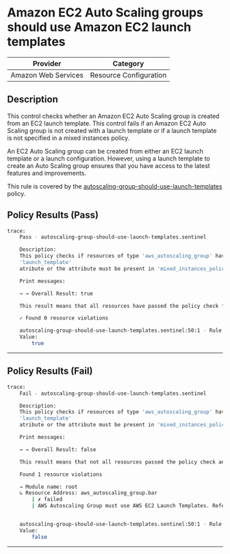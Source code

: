 # Amazon EC2 Auto Scaling groups should use Amazon EC2 launch templates

| Provider            |        Category        |
| ------------------- | ---------------------- |
| Amazon Web Services | Resource Configuration |

## Description

This control checks whether an Amazon EC2 Auto Scaling group is created from an EC2 launch template. This control fails if an Amazon EC2 Auto Scaling group is not created with a launch template or if a launch template is not specified in a mixed instances policy.

An EC2 Auto Scaling group can be created from either an EC2 launch template or a launch configuration. However, using a launch template to create an Auto Scaling group ensures that you have access to the latest features and improvements.

This rule is covered by the [autoscaling-group-should-use-launch-templates](../../policies/autoscaling-group/autoscaling-group-should-use-launch-templates.sentinel) policy.

## Policy Results (Pass)

```bash
trace:
    Pass - autoscaling-group-should-use-launch-templates.sentinel

    Description:
    This policy checks if resources of type 'aws_autoscaling_group' have the
    'launch_template'
    atribute or the attribute must be present in 'mixed_instances_policy'

    Print messages:

    → → Overall Result: true

    This result means that all resources have passed the policy check for the policy autoscaling-group-should-use-launch-templates.

    ✓ Found 0 resource violations

    autoscaling-group-should-use-launch-templates.sentinel:50:1 - Rule "main"
    Value:
        true
```

---

## Policy Results (Fail)

```bash
trace:
    Fail - autoscaling-group-should-use-launch-templates.sentinel

    Description:
    This policy checks if resources of type 'aws_autoscaling_group' have the
    'launch_template'
    atribute or the attribute must be present in 'mixed_instances_policy'

    Print messages:

    → → Overall Result: false

    This result means that not all resources passed the policy check and the protected behavior is not allowed for the policy autoscaling-group-should-use-launch-templates.

    Found 1 resource violations

    → Module name: root
    ↳ Resource Address: aws_autoscaling_group.bar
        | ✗ failed
        | AWS Autoscaling Group must use AWS EC2 Launch Templates. Refer to https://docs.aws.amazon.com/securityhub/latest/userguide/autoscaling-controls.html#autoscaling-9 for more details.


    autoscaling-group-should-use-launch-templates.sentinel:50:1 - Rule "main"
    Value:
        false
```

---
